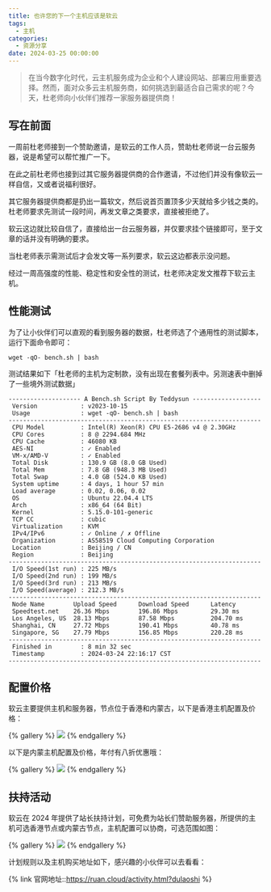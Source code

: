 ```yaml
---
title: 也许您的下一个主机应该是软云
tags:
  - 主机
categories:
  - 资源分享
date: 2024-03-25 00:00:00
---
```


> 在当今数字化时代，云主机服务成为企业和个人建设网站、部署应用重要选择。然而，面对众多云主机服务商，如何挑选到最适合自己需求的呢？今天，杜老师向小伙伴们推荐一家服务器提供商！

<!-- more -->

## 写在前面

一周前杜老师接到一个赞助邀请，是软云的工作人员，赞助杜老师说一台云服务器，说是希望可以帮忙推广一下。

在此之前杜老师也接到过其它服务器提供商的合作邀请，不过他们并没有像软云一样自信，又或者说福利很好。

其它服务器提供商都是扔出一篇软文，然后说首页置顶多少天就给多少钱之类的。杜老师要求先测试一段时间，再发文章之类要求，直接被拒绝了。

软云这边就比较自信了，直接给出一台云服务器，并仅要求挂个链接即可，至于文章的话并没有明确的要求。

当杜老师表示需测试后才会发文等一系列要求，软云这边都表示没问题。

经过一周高强度的性能、稳定性和安全性的测试，杜老师决定发文推荐下软云主机。

## 性能测试

为了让小伙伴们可以直观的看到服务器的数据，杜老师选了个通用性的测试脚本，运行下面命令即可：

```
wget -qO- bench.sh | bash
```

测试结果如下「杜老师的主机为定制款，没有出现在套餐列表中。另测速表中删掉了一些境外测试数据」

```
-------------------- A Bench.sh Script By Teddysun -------------------
 Version            : v2023-10-15
 Usage              : wget -qO- bench.sh | bash
----------------------------------------------------------------------
 CPU Model          : Intel(R) Xeon(R) CPU E5-2686 v4 @ 2.30GHz
 CPU Cores          : 8 @ 2294.684 MHz
 CPU Cache          : 46080 KB
 AES-NI             : ✓ Enabled
 VM-x/AMD-V         : ✓ Enabled
 Total Disk         : 130.9 GB (8.0 GB Used)
 Total Mem          : 7.8 GB (948.3 MB Used)
 Total Swap         : 4.0 GB (524.0 KB Used)
 System uptime      : 4 days, 1 hour 57 min
 Load average       : 0.02, 0.06, 0.02
 OS                 : Ubuntu 22.04.4 LTS
 Arch               : x86_64 (64 Bit)
 Kernel             : 5.15.0-101-generic
 TCP CC             : cubic
 Virtualization     : KVM
 IPv4/IPv6          : ✓ Online / ✗ Offline
 Organization       : AS58519 Cloud Computing Corporation
 Location           : Beijing / CN
 Region             : Beijing
----------------------------------------------------------------------
 I/O Speed(1st run) : 225 MB/s
 I/O Speed(2nd run) : 199 MB/s
 I/O Speed(3rd run) : 213 MB/s
 I/O Speed(average) : 212.3 MB/s
----------------------------------------------------------------------
 Node Name        Upload Speed      Download Speed      Latency     
 Speedtest.net    26.36 Mbps        196.86 Mbps         29.30 ms    
 Los Angeles, US  28.13 Mbps        87.58 Mbps          204.70 ms   
 Shanghai, CN     27.72 Mbps        190.41 Mbps         40.78 ms    
 Singapore, SG    27.79 Mbps        156.85 Mbps         220.28 ms   
----------------------------------------------------------------------
 Finished in        : 8 min 32 sec
 Timestamp          : 2024-03-24 22:16:17 CST
----------------------------------------------------------------------
```

## 配置价格

软云主要提供主机和服务器，节点位于香港和内蒙古，以下是香港主机配置及价格：

{% gallery %}
![](https://cdn.dusays.com/2024/03/690-1.jpg)
{% endgallery %}

以下是内蒙主机配置及价格，年付有八折优惠哦：

{% gallery %}
![](https://cdn.dusays.com/2024/03/690-2.jpg)
{% endgallery %}

## 扶持活动

软云在 2024 年提供了站长扶持计划，可免费为站长们赞助服务器，所提供的主机可选香港节点或内蒙古节点，主机配置可以协商，可选范围如图：

{% gallery %}
![](https://cdn.dusays.com/2024/03/690-2.jpg)
{% endgallery %}

计划规则以及主机购买地址如下，感兴趣的小伙伴可以去看看：

{% link 官网地址::https://ruan.cloud/activity.html?dulaoshi %}